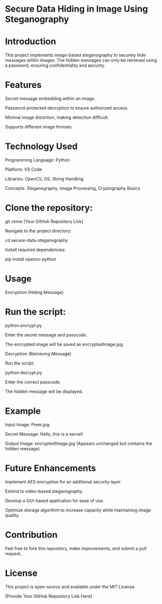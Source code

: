 

# Secure Data Hiding in Image Using Steganography

# Introduction

This project implements image-based steganography to securely hide messages within images. The hidden messages can only be retrieved using a password, ensuring confidentiality and security.

# Features

Secret message embedding within an image.

Password-protected decryption to ensure authorized access.

Minimal image distortion, making detection difficult.

Supports different image formats.

# Technology Used

Programming Language: Python

Platform: VS Code

Libraries: OpenCV, OS, String Handling

Concepts: Steganography, Image Processing, Cryptography Basics

# Clone the repository:

git clone [Your GitHub Repository Link]

Navigate to the project directory:

cd secure-data-steganography

Install required dependencies:

pip install opencv-python

# Usage

Encryption (Hiding Message)

# Run the script:

python encrypt.py

Enter the secret message and passcode.

The encrypted image will be saved as encryptedImage.jpg.

Decryption (Retrieving Message)

Run the script:

python decrypt.py

Enter the correct passcode.

The hidden message will be displayed.

# Example

Input Image: Prem.jpg

Secret Message: Hello, this is a secret!

Output Image: encryptedImage.jpg (Appears unchanged but contains the hidden message)

# Future Enhancements

Implement AES encryption for an additional security layer.

Extend to video-based steganography.

Develop a GUI-based application for ease of use.

Optimize storage algorithm to increase capacity while maintaining image quality.

# Contribution

Feel free to fork this repository, make improvements, and submit a pull request.

# License

This project is open-source and available under the MIT License.



[Provide Your GitHub Repository Link Here]

